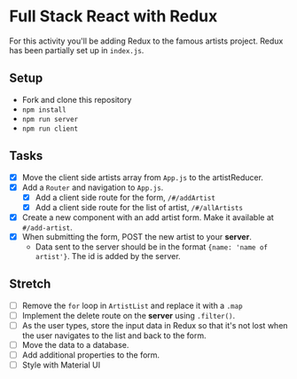 # Full Stack React with Redux

For this activity you'll be adding Redux to the famous artists project. Redux has been partially set up in `index.js`.

## Setup

- Fork and clone this repository
- `npm install`
- `npm run server`
- `npm run client`

## Tasks

- [x] Move the client side artists array from `App.js` to the artistReducer.
- [x] Add a `Router` and navigation to `App.js`.
  - [x] Add a client side route for the form, `/#/addArtist`
  - [x] Add a client side route for the list of artist, `/#/allArtists`
- [x] Create a new component with an add artist form. Make it available at `#/add-artist`.
- [x] When submitting the form, POST the new artist to your **server**.
  - Data sent to the server should be in the format `{name: 'name of artist'}`. The id is added by the server.

## Stretch

- [ ] Remove the `for` loop in `ArtistList` and replace it with a `.map`
- [ ] Implement the delete route on the **server** using `.filter()`.
- [ ] As the user types, store the input data in Redux so that it's not lost when the user navigates to the list and back to the form.
- [ ] Move the data to a database.
- [ ] Add additional properties to the form.
- [ ] Style with Material UI
